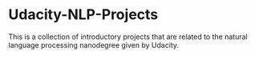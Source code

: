 # Udacity-NLP-Projects
This is a collection of introductory projects that are related to the natural language processing nanodegree given by Udacity.
